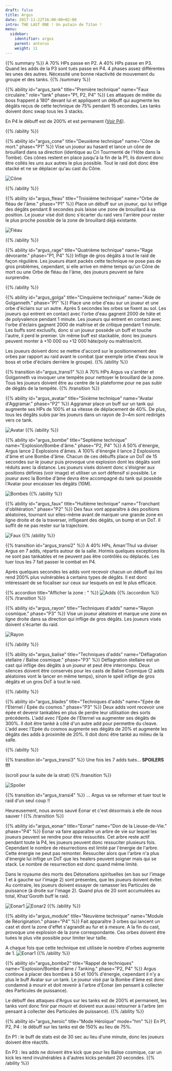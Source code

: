 ```yaml
---
draft: false
title: Argus
date: 2017-11-22T16:00:00+02:00
intro: THE LAST ONE ! Un putain de Titan !
menu:
  sidebar:
    identifier: argus
    parent: antorus
    weight: 11
---
```


{{% summary %}}
A 70% HPs passe en P2. A 40% HPs passe en P3. Quand les adds de la P3 sont tués passe en P4.
4 phases assez différentes les unes des autres.
Nécessité une bonne réactivité de mouvement du groupe et des tanks.
{{% /summary %}}

{{% ability
  id="argus_tank"
  title="Première technique"
  name="Faux circulaire."
  role="tank"
  phase="P1, P2, P4"
%}}
Les attaques de mélée du boss frappent à 180° devant lui et appliquent un débuff qui augmente les dégâts reçus de cette technique de 75% pendant 15 secondes.
Les tanks doivent donc swap tous les 3 stacks.

En P4 le débuff est de 200% et est permanent ([Voir P4](#argus_transi3)).  

{{% /ability %}}

{{% ability
  id="argus_cone"
  title="Deuxième technique"
  name="Cône de mort."
  phase="P1"
%}}
Vise un joueur au hasard et lance un cône de brouillard dans sa direction (identique au Cri Tourmenté de l'Hôte dans la Tombe).
Ces cônes restent en place jusqu'à la fin de la P1, ils doivent donc être collés les uns aux autres le plus possible.
Tout le raid doit donc être stacké et ne se déplacer qu'au cast du Cône.

![Cône](/img/antorus/argus/argus_cone.jpg)

{{% /ability %}}

{{% ability
  id="argus_fleau"
  title="Troisième technique"
  name="Orbe de fléau de l'âme."
  phase="P1"
%}}
Place un débuff sur un joueur, qui lui inflige des dégâts pendant 8 secondes puis laisse une zone de brouillard à sa position.
Le joueur visé doit donc s'écarter du raid vers l'arrière pour rester le plus proche possible de la zone de brouillard déjà existante.

![Fléau](http://wow.zamimg.com/uploads/screenshots/normal/677907.jpg)

{{% /ability %}}

{{% ability
  id="argus_rage"
  title="Quatrième technique"
  name="Rage dévorante."
  phase="P1, P4"
%}}
Inflige de gros dégâts à tout le raid de façon régulière.
Les joueurs étant packés cette technique ne pose pas de gros problèmes, cependant, si elle arrive en même temps qu'un Cône de mort ou une Orbe de fléau de l'âme, des joueurs peuvent se faire surprendre.

{{% /ability %}}

{{% ability
  id="argus_golga"
  title="Cinquième technique"
  name="Aide de Golganneth."
  phase="P1"
%}}
Place une orbe d'eau sur un joueur et une orbe d'éclairs sur un autre.
Après 5 secondes les orbes se fixent au sol. 
Les joueurs qui entrent en contact avec l'orbe d'eau gagnent 2000 de hâte et de polyvalence pendant 1 minute.
Les joueurs qui entrent en contact avec l'orbe d'éclairs gagnent 2000 de maîtrise et de critique pendant 1 minute.
Les buffs sont exclusifs, donc si un joueur possède un buff et touche l'autre, il perd le premier.
Un même buff est stackable, donc les joueurs peuvent monter à +10 000 ou +12 000 hâte/poly ou maîtrise/crit.

Les joueurs doivent donc se mettre d'accord sur le positionnement des orbes par rapport au raid avant le combat (par exemple orbe d'eau sous le boss et orbe d'éclairs derrière le groupe).
{{% /ability %}}

{{% transition id="argus_transi1" %}}
A 70% HPs Argus va s'arrêter et Golganneth va invoquer une tempête pour nettoyer le brouillard de la zone.
Tous les joueurs doivent être au centre de la plateforme pour ne pas subir de dégâts de la tempête.
{{% /transition %}}

{{% ability
  id="argus_avatar"
  title="Sixième technique"
  name="Avatar d'Aggramar."
  phase="P2"
%}}
Aggramar place un buff sur un tank qui augmente ses HPs de 100% et sa vitesse de déplacement de 40%.
De plus, tous les dégâts subis par les joueurs dans un rayon de 3~4m sont redirigés vers ce tank.

![Avatar](http://wow.zamimg.com/uploads/screenshots/normal/677909.jpg)
{{% /ability %}}

{{% ability
  id="argus_bombe"
  title="Septième technique"
  name="Explosion/Bombe d'âme."
  phase="P2, P4"
%}}
A 50% d'énergie, Argus lance 2 Explosions d'âmes. A 100% d'énergie il lance 2 Explosions d'âme et une Bombe d'âme.
Chacun de ces débuffs place un DoT de 15 secondes sur le joueur puis provoque une explosion dont les dégâts sont réduits avec la distance.
Les joueurs visés doivent donc s'éloigner aux positions définies (voir image) et utiliser un sort défensif si possible.
Le joueur avec la Bombe d'âme devra être accompagné du tank qui possède l'Avatar pour encaisser les dégâts (10M).

![Bombes](/img/antorus/argus/argus_bombe.jpg)
{{% /ability %}}

{{% ability
  id="argus_faux"
  title="Huitième technique"
  name="Tranchant d'oblitération."
  phase="P2"
%}}
Des faux vont apparaître à des positions aléatoires, tournant sur elles-même avant de marquer une grande zone en ligne droite et de la traverser, infligeant des dégâts, un bump et un DoT.
Il suffit de ne pas rester sur la trajectoire.

![Faux](http://wow.zamimg.com/uploads/screenshots/normal/677896.jpg)
{{% /ability %}}

{{% transition id="argus_transi2" %}}
A 40% HPs, Aman'Thul va diviser Argus en 7 adds, répartis autour de la salle.
Hormis quelques exceptions ils ne sont pas tankables et ne peuvent pas être contrôlés ou déplacés.
Les tuer tous les 7 fait passer le combat en P4. 

Après quelques secondes les adds vont recevoir chacun un débuff qui les rend 200% plus vulnérables à certains types de dégâts. Il est donc intéressant de se focaliser sur ceux sur lesquels on est le plus efficace.

{{% accordion title="Afficher la zone : " %}}
![Adds](/img/antorus/argus/argus_addtypes.jpg)
{{% /accordion %}}
{{% /transition %}}

{{% ability
  id="argus_rayon"
  title="Techniques d'adds"
  name="Rayon cosmique."
  phase="P3"
%}}
Vise un joueur aléatoire et marque une zone en ligne droite dans sa direction qui inflige de gros dégâts.
Les joueurs visés doivent s'écarter du raid.

![Rayon](http://wow.zamimg.com/uploads/screenshots/normal/677905.jpg)

{{% /ability %}}

{{% ability
  id="argus_balise"
  title="Techniques d'adds"
  name="Déflagration stellaire / Balise cosmique."
  phase="P3"
%}}
Déflagration stellaire est un cast qui inflige des dégâts à un joueur et peut être interrompu.
Deux silences doivent être conservés pour les casts de Balise Cosmique (2 adds aléatoires vont le lancer en même temps), sinon le spell inflige de gros dégâts et un gros DoT à tout le raid.

{{% /ability %}}

{{% ability
  id="argus_blades"
  title="Techniques d'adds"
  name="Epée de l'Eternel / Epée du cosmos."
  phase="P3"
%}}
Deux adds vont recevoir une épée et devenir tankables en plus de perdre leur utilisation des sorts précédents.
L'add avec l'Epée de l'Eternel va augmenter ses dégâts de 300%. Il doit être tanké à côté d'un autre add pour permettre du cleave.
L'add avec l'Epée du cosmos augmente ses dégâts de 20% et augmente les dégâts des adds à proximité de 20%. Il doit donc être tanké au milieu de la salle.

{{% /ability %}}

{{% transition id="argus_transi3" %}}
Une fois les 7 adds tués... **SPOILERS !!!**

(scroll pour la suite de la strat)
{{% /transition %}}

![Spoiler](/img/antorus/argus/argus_spoiler.jpg)

{{% transition id="argus_transi4" %}}
... Argus va se reformer et tuer tout le raid d'un seul coup !!

Heureusement, nous avons sauvé Eonar et c'est désormais à elle de nous sauver !
{{% /transition %}}

{{% ability
  id="argus_eonar"
  title="Eonar"
  name="Don de la Lieuse-de-Vie."
  phase="P4"
%}}
Eonar va faire apparaître un arbre de vie sur lequel les joueurs peuvent se rendre pour être ressucités.
Cet arbre reste actif pendant toute la P4, les joueurs peuvent donc ressuciter plusieurs fois.
Cependant le nombre de résurrections est limité par l'énergie de l'arbre. Cette énergie ne peut pas remonter.
Ressuciter alors que l'arbre n'a plus d'énergie lui inflige un DoT que les healers peuvent soigner mais qui se stack.
Le nombre de resurrection est donc quand même limité.

Dans le royaume des morts des Détonations spirituelles (en bas sur l'image 1 et à gauche sur l'image 2) sont présentes, que les joueurs doivent éviter.
Au contraire, les joueurs doivent essayer de ramasser les Particules de puissance (à droite sur l'image 2). Quand plus de 20 sont accumulées au total, Khaz'Goroth buff le raid.

![Eonar1](http://wow.zamimg.com/uploads/screenshots/normal/677910.jpg) ![Eonar2](http://wow.zamimg.com/uploads/screenshots/normal/677906.jpg)
{{% /ability %}}

{{% ability
  id="argus_module"
  title="Neuvième technique"
  name="Module de Réorigination."
  phase="P4"
%}}
Fait apparaître 3 orbes qui lancent un cast et dont la zone d'effet s'agrandit au fur et à mesure.
A la fin du cast, provoque une explosion de la zone correspondante.
Ces orbes doivent être tuées le plus vite possible pour limiter leur taille.

A chaque fois que cette technique est utilisée le nombre d'orbes augmente de 1.
![Eonar1](http://wow.zamimg.com/uploads/screenshots/normal/677900.jpg)
{{% /ability %}}

{{% ability
  id="argus_bombe2"
  title="Rappel de techniques"
  name="Explosion/Bombe d'âme / Tanking."
  phase="P2, P4"
%}}
Argus continue à placer des bombes à 50 et 100% d'énergie, cependant il n'y a plus le buff Avatar sur un tank.
Le joueur visé par la Bombe d'âme est donc condamné à mourir et doit revenir à l'arbre d'Eonar (en pensant à collecter des Particules de puissance).

Le débuff des attaques d'Argus sur les tanks est de 200% et permanent, les tanks vont donc finir par mourir et doivent eux aussi retourner à l'arbre (en pensant à collecter des Particules de puissance).
{{% /ability %}}

{{% ability
  id="argus_heroic"
  title="Mode Héroïque"
  mode="hm"
%}}
En P1, P2, P4 : le débuff sur les tanks est de 150% au lieu de 75%.

En P1 : le buff de stats est de 30 sec au lieu d'une minute, donc les joueurs doivent être réactifs.

En P3 : les adds ne doivent être kick que pour les Balise cosmique, car un kick les rend invulnérables à d'autres kicks pendant 20 secondes. 
{{% /ability %}}
